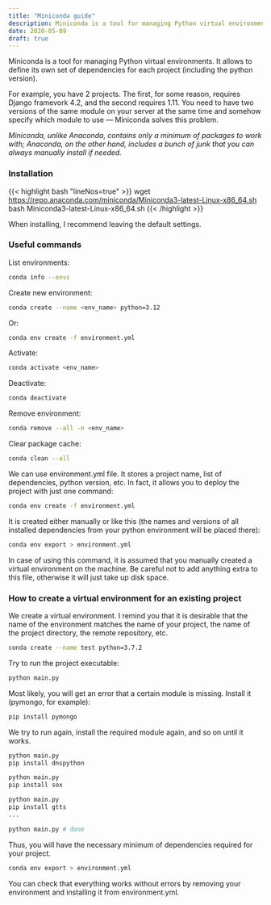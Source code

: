 ```yaml
---
title: "Miniconda guide"
description: Miniconda is a tool for managing Python virtual environments. It allows each project to define its own set of dependencies...
date: 2020-05-09
draft: true
---
```


Miniconda is a tool for managing Python virtual environments. It allows to define its own set of dependencies for each project (including the python version).

For example, you have 2 projects. The first, for some reason, requires Django framevork 4.2, and the second requires 1.11. You need to have two versions of the same module on your server at the same time and somehow specify which module to use — Miniconda solves this problem.

*Miniconda, unlike Anaconda, contains only a minimum of packages to work with; Anaconda, on the other hand, includes a bunch of junk that you can always manually install if needed.*

### Installation

{{< highlight bash "lineNos=true" >}}
wget https://repo.anaconda.com/miniconda/Miniconda3-latest-Linux-x86_64.sh
bash Miniconda3-latest-Linux-x86_64.sh
{{< /highlight >}}

When installing, I recommend leaving the default settings.

### Useful commands

List environments:
```bash
conda info --envs
```

Create new environment:
```bash
conda create --name <env_name> python=3.12
```

Or:
```bash
conda env create -f environment.yml
```

Activate:
```bash
conda activate <env_name>
```

Deactivate:
```bash
conda deactivate
```

Remove environment:
```bash
conda remove --all -n <env_name>
```

Clear package cache:
```bash
conda clean --all
```

We can use environment.yml file. It stores a project name, list of dependencies, python version, etc. In fact, it allows you to deploy the project with just one command:
```bash
conda env create -f environment.yml
```

It is created either manually or like this (the names and versions of all installed dependencies from your python environment will be placed there):
```bash
conda env export > environment.yml
```

In case of using this command, it is assumed that you manually created a virtual environment on the machine. Be careful not to add anything extra to this file, otherwise it will just take up disk space.


### How to create a virtual environment for an existing project

We create a virtual environment. I remind you that it is desirable that the name of the environment matches the name of your project, the name of the project directory, the remote repository, etc.

```bash
conda create --name test python=3.7.2
```

Try to run the project executable:
```bash
python main.py
```

Most likely, you will get an error that a certain module is missing. Install it (pymongo, for example):
```bash
pip install pymongo
```

We try to run again, install the required module again, and so on until it works.
```bash
python main.py
pip install dnspython

python main.py
pip install sox

python main.py
pip install gtts
...

python main.py # done
```

Thus, you will have the necessary minimum of dependencies required for your project.

```bash
conda env export > environment.yml
```

You can check that everything works without errors by removing your environment and installing it from environment.yml.